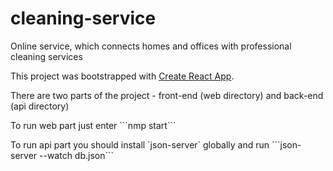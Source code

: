 # cleaning-service
Online service, which connects homes and offices with professional cleaning services

This project was bootstrapped with [Create React App](https://github.com/facebook/create-react-app).
<p>
  There are two parts of the project - front-end (web directory) and back-end (api directory)
</p>
<p>
  To run web part just enter ```nmp start```
</p>
<p>
  To run api part you should install `json-server` globally and run ```json-server --watch db.json```
</p>
